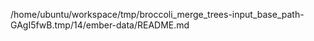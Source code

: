 /home/ubuntu/workspace/tmp/broccoli_merge_trees-input_base_path-GAgI5fwB.tmp/14/ember-data/README.md